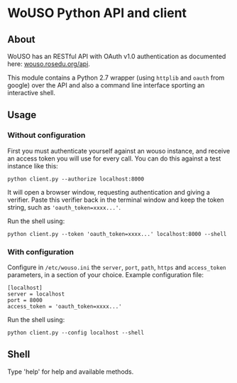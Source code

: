 # WoUSO Python API and client

## About

WoUSO has an RESTful API with OAuth v1.0 authentication as documented here: [wouso.rosedu.org/api](http://wouso.rosedu.org/api/).

This module contains a Python 2.7 wrapper (using `httplib` and `oauth` from google) over the API and also a command line
 interface sporting an interactive shell.

## Usage

### Without configuration

First you must authenticate yourself against an wouso instance, and receive an access token you will use for every call.
You can do this against a test instance like this:

    python client.py --authorize localhost:8000

It will open a browser window, requesting authentication and giving a verifier. Paste this verifier back in the terminal
 window and keep the token string, such as `'oauth_token=xxxx...'`.

Run the shell using:

    python client.py --token 'oauth_token=xxxx...' localhost:8000 --shell


### With configuration

Configure in `/etc/wouso.ini` the `server`, `port`, `path`, `https` and `access_token` parameters, in a section of your
choice. Example configuration file:

    [localhost]
    server = localhost
    port = 8000
    access_token = 'oauth_token=xxxx...'

Run the shell using:

    python client.py --config localhost --shell

## Shell

Type 'help' for help and available methods.